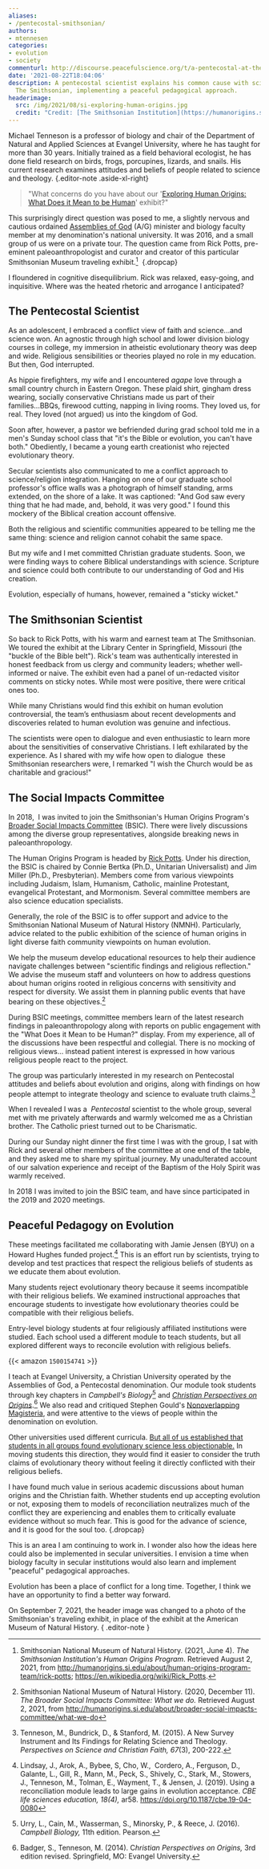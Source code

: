 ```yaml
---
aliases:
- /pentecostal-smithsonian/
authors:
- mtennesen
categories:
- evolution
- society
commenturl: http://discourse.peacefulscience.org/t/a-pentecostal-at-the-smithsonian/14148
date: '2021-08-22T18:04:06'
description: A pentecostal scientist explains his common cause with scientists at
  The Smithsonian, implementing a peaceful pedagogical approach.
headerimage:
  src: /img/2021/08/si-exploring-human-origins.jpg
  credit: "Credit: [The Smithsonian Institution](https://humanorigins.si.edu/exhibit/exploring-human-origins-what-does-it-mean-be-human)"
---
```


Michael Tenneson is a professor of biology and chair of the Department of Natural and Applied Sciences at Evangel University, where he has taught for more than 30 years. Initially trained as a field behavioral ecologist, he has done field research on birds, frogs, porcupines, lizards, and snails. His current research examines attitudes and beliefs of people related to science and theology.
{.editor-note .aside-xl-right}

> "What concerns do you have about our '[Exploring Human Origins: What Does it Mean to be Human](https://humanorigins.si.edu/exhibit/exploring-human-origins-what-does-it-mean-be-human)' exhibit?"

This surprisingly direct question was posed to me, a slightly nervous and cautious ordained [Assemblies of God](https://ag.org/) (A/G) minister and biology faculty member at my denomination's national university. It was 2016, and a small group of us were on a private tour. The question came from Rick Potts, pre-eminent paleoanthropologist and curator and creator of this particular Smithsonian Museum traveling exhibit.[^1] 
{.dropcap}



I floundered in cognitive disequilibrium. Rick was relaxed, easy-going, and inquisitive. Where was the heated rhetoric and arrogance I anticipated?

## The Pentecostal Scientist

As an adolescent, I embraced a conflict view of faith and science...and science won. An agnostic through high school and lower division biology courses in college, my immersion in atheistic evolutionary theory was deep and wide. Religious sensibilities or theories played no role in my education. But then, God interrupted.

As hippie firefighters, my wife and I encountered *agape* love through a small country church in Eastern Oregon. These plaid shirt, gingham dress wearing, socially conservative Christians made us part of their families...BBQs, firewood cutting, napping in living rooms. They loved us, for real. They loved (not argued) us into the kingdom of God.

Soon after, however, a pastor we befriended during grad school told me in a men's Sunday school class that "it's the Bible or evolution, you can't have both." Obediently, I became a young earth creationist who rejected evolutionary theory. 

Secular scientists also communicated to me a conflict approach to science/religion integration. Hanging on one of our graduate school professor's office walls was a photograph of himself standing, arms extended, on the shore of a lake. It was captioned: "And God saw every thing that he had made, and, behold, it was very good." I found this mockery of the Biblical creation account offensive. 

Both the religious and scientific communities appeared to be telling me the same thing: science and religion cannot cohabit the same space.

But my wife and I met committed Christian graduate students. Soon, we were finding ways to cohere Biblical understandings with science. Scripture and science could both contribute to our understanding of God and His creation.

Evolution, especially of humans, however, remained a "sticky wicket."

## The Smithsonian Scientist 

So back to Rick Potts, with his warm and earnest team at The Smithsonian. We toured the exhibit at the Library Center in Springfield, Missouri (the "buckle of the Bible belt"). Rick's team was authentically interested in honest feedback from us clergy and community leaders; whether well-informed or naive. The exhibit even had a panel of un-redacted visitor comments on sticky notes. While most were positive, there were critical ones too. 

While many Christians would find this exhibit on human evolution controversial, the team’s enthusiasm about recent developments and discoveries related to human evolution was genuine and infectious.

The scientists were open to dialogue and even enthusiastic to learn more about the sensitivities of conservative Christians. I left exhilarated by the experience. As I shared with my wife how open to dialogue  these Smithsonian researchers were, I remarked "I wish the Church would be as charitable and gracious!"

## The Social Impacts Committee

In 2018,  I was invited to join the Smithsonian's Human Origins Program's [Broader Social Impacts Committee](https://humanorigins.si.edu/about/broader-social-impacts-committee) (BSIC). There were lively discussions among the diverse group representatives, alongside breaking news in paleoanthropology.

The Human Origins Program is headed by [Rick Potts](http://humanorigins.si.edu/about/human-origins-program-team/rick-potts). Under his direction, the BSIC is chaired by Connie Bertka (Ph.D., Unitarian Universalist) and Jim Miller (Ph.D., Presbyterian). Members come from various viewpoints including Judaism, Islam, Humanism, Catholic, mainline Protestant, evangelical Protestant, and Mormonism. Several committee members are also science education specialists.

Generally, the role of the BSIC is to offer support and advice to the Smithsonian National Museum of Natural History (NMNH). Particularly, advice related to the public exhibition of the science of human origins in light diverse faith community viewpoints on human evolution.

We help the museum develop educational resources to help their audience navigate challenges between "scientific findings and religious reflection." We advise the museum staff and volunteers on how to address questions about human origins rooted in religious concerns with sensitivity and respect for diversity. We assist them in planning public events that have bearing on these objectives.[^2]

During BSIC meetings, committee members learn of the latest research findings in paleoanthropology along with reports on public engagement with the "What Does it Mean to be Human?" display. From my experience, all of the discussions have been respectful and collegial. There is no mocking of religious views... instead patient interest is expressed in how various religious people react to the project.

The group was particularly interested in my research on Pentecostal attitudes and beliefs about evolution and origins, along with findings on how people attempt to integrate theology and science to evaluate truth claims.[^3]

When I revealed I was a  *Pentecostal* scientist to the whole group, several met with me privately afterwards and warmly welcomed me as a Christian brother. The Catholic priest turned out to be Charismatic.

During our Sunday night dinner the first time I was with the group, I sat with Rick and several other members of the committee at one end of the table, and they asked me to share my spiritual journey. My unadulterated account of our salvation experience and receipt of the Baptism of the Holy Spirit was warmly received.

In 2018 I was invited to join the BSIC team, and have since participated in the 2019 and 2020 meetings. 

## Peaceful Pedagogy on Evolution

These meetings facilitated me collaborating with Jamie Jensen (BYU) on a Howard Hughes funded project.[^4] This is an effort run by scientists, trying to develop and test practices that respect the religious beliefs of students as we educate them about evolution.

Many students reject evolutionary theory because it seems incompatible with their religious beliefs. We examined instructional approaches that encourage students to investigate how evolutionary theories could be compatible with their religious beliefs. 

Entry-level biology students at four religiously affiliated institutions were studied. Each school used a different module to teach students, but all explored different ways to reconcile evolution with religious beliefs. 

{{< amazon `1500154741` >}}

I teach at Evangel University, a Christian University operated by the Assemblies of God, a Pentecostal denomination. Our module took students through key chapters in *Campbell's Biology*[^5] and *[Christian Perspectives on Origins](https://www.amazon.com/Christian-Perspectives-Origins-Steve-Badger/dp/1500154741)*.[^6] We also read and critiqued Stephen Gould's [Nonoverlapping Magisteria](http://www.blc.arizona.edu/courses/schaffer/449/Gould%20Nonoverlapping%20Magisteria.htm), and were attentive to the views of people within the denomination on evolution.

Other universities used different curricula. [But all of us established that students in all groups found evolutionary science less objectionable.](https://discourse.peacefulscience.org/t/using-a-reconciliation-module-leads-to-large-gains-in-evolution-acceptance/14078) In moving students this direction, they would find it easier to consider the truth claims of evolutionary theory without feeling it directly conflicted with their religious beliefs.   

I have found much value in serious academic discussions about human origins and the Christian faith. Whether students end up accepting evolution or not, exposing them to models of reconciliation neutralizes much of the conflict they are experiencing and enables them to critically evaluate evidence without so much fear. This is good for the advance of science, and it is good for the soul too.
{.dropcap}

This is an area I am continuing to work in. I wonder also how the ideas here could also be implemented in secular universities. I envision a time when biology faculty in secular institutions would also learn and implement "peaceful" pedagogical approaches.  

Evolution has been a place of conflict for a long time. Together, I think we have an opportunity to find a better way forward.

On September 7, 2021, the header image was changed to a photo of the Smithsonian's 
traveling exhibit, in place of the exhibit at the American Museum of Natural History.
{ .editor-note }


[^1]: Smithsonian National Museum of Natural History. (2021, June 4). *The Smithsonian Institution's Human Origins Program*. Retrieved August 2, 2021, from <http://humanorigins.si.edu/about/human-origins-program-team/rick-potts>; https://en.wikipedia.org/wiki/Rick_Potts.

[^2]: Smithsonian National Museum of Natural History. (2020, December 11). *The Broader Social Impacts Committee: What we do.* Retrieved August 2, 2021, from http://humanorigins.si.edu/about/broader-social-impacts-committee/what-we-do

[^3]: Tenneson, M., Bundrick, D., & Stanford, M. (2015). A New Survey Instrument and Its Findings for Relating Science and Theology. *Perspectives on Science and Christian Faith, 67*(3), 200-222.

[^4]: Lindsay, J., Arok, A., Bybee, S, Cho, W.,  Cordero, A., Ferguson, D., Galante, L., Gill, R., Mann, M., Peck, S., Shively, C., Stark, M., Stowers, J., Tenneson, M., Tolman, E., Wayment, T., & Jensen, J. (2019). Using a reconciliation module leads to large gains in evolution acceptance. *CBE life sciences education, 18(4),* ar58. <https://doi.org/10.1187/cbe.19-04-0080>

[^5]: Urry, L., Cain, M., Wasserman, S., Minorsky, P., & Reece, J. (2016). *Campbell Biology,* 11th edition. Pearson.

[^6]: Badger, S., Tenneson, M. (2014). C*hristian Perspectives on Origins,* 3rd edition revised. Springfield, MO: Evangel University.
